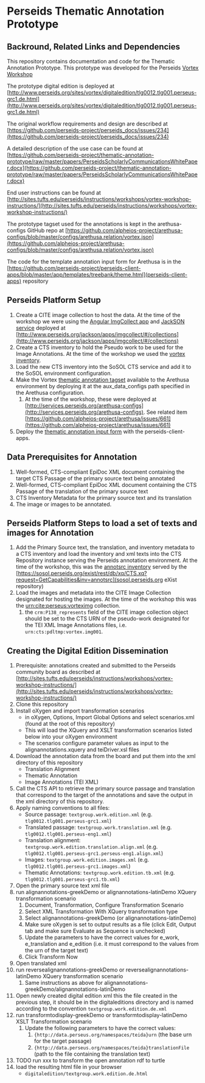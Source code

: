 # Perseids Thematic Annotation Prototype

## Backround, Related Links and Dependencies
This repository contains documentation and code for the Thematic Annotation Prototype.  This prototype was developed for the Perseids [Vortex Workshop](http://sites.tufts.edu/perseids/meetings/vortex-april-16-17-2015/)

The prototype digital edition is deployed at [http://www.perseids.org/sites/vortex/digitaledition/tlg0012.tlg001.perseus-grc1.de.html](http://www.perseids.org/sites/vortex/digitaledition/tlg0012.tlg001.perseus-grc1.de.html)

The original workflow requirements and design are described at [https://github.com/perseids-project/perseids_docs/issues/234](https://github.com/perseids-project/perseids_docs/issues/234)

A detailed description of the use case can be found at [https://github.com/perseids-project/thematic-annotation-prototype/raw/master/papers/PerseidsScholarlyCommunicationsWhitePaper.docx](https://github.com/perseids-project/thematic-annotation-prototype/raw/master/papers/PerseidsScholarlyCommunicationsWhitePaper.docx)

End user instructions can be found at [http://sites.tufts.edu/perseids/instructions/workshops/vortex-workshop-instructions/](http://sites.tufts.edu/perseids/instructions/workshops/vortex-workshop-instructions/)

The prototype tagset used for the annotations is kept in the arethusa-configs GitHub repo at [https://github.com/alpheios-project/arethusa-configs/blob/master/configs/arethusa.relation/vortex.json](https://github.com/alpheios-project/arethusa-configs/blob/master/configs/arethusa.relation/vortex.json)

The code for the template annotation input form for Arethusa is in the [https://github.com/perseids-project/perseids-client-apps/blob/master/app/templates/treebank/theme.html](perseids-client-apps) repository

## Perseids Platform Setup
1. Create a CITE image collection to host the data. At the time of the workshop we were using the [Angular ImgCollect app](https://github.com/perseids-project/imgcollect_angular) and [JackSON service](https://github.com/perseids-project/jackson) deployed at [http://www.perseids.org/jackson/apps/imgcollect/#/collections](http://www.perseids.org/jackson/apps/imgcollect/#/collections)
2. Create a CTS inventory to hold the Pseudo work to be used for the Image Annotations. At the time of the workshop we used the [vortex inventory](https://github.com/perseids-project/cts-inventories/blob/master/vortex.xml).
3. Load the new CTS inventory into the SoSOL CTS service and add it to the SoSOL environment configuration.
4. Make the Vortex [thematic annotation tagset](https://github.com/alpheios-project/arethusa-configs/blob/master/configs/arethusa.relation/vortex.json) available to the Arethusa environment by deploying it at the aux_data_configs path specified in the Arethusa configuration.
    1. At the time of the workshop, these were deployed at [http://services.perseids.org/arethusa-configs](http://services.perseids.org/arethusa-configs). See related item [https://github.com/alpheios-project/arethusa/issues/661](https://github.com/alpheios-project/arethusa/issues/661)
5. Deploy the [thematic annotation input form](http://www.perseids.org/apps/thematic) with the perseids-client-apps. 

## Data Prerequisites for Annotation
1. Well-formed, CTS-compliant EpiDoc XML document containing the target CTS Passage of the primary source text being annotated
2. Well-formed, CTS-compliant EpiDoc XML document containing the CTS Passage of the translation of the primary source text
3. CTS Inventory  Metadata for the primary source text and its translation
4. The image or images to be annotated.

## Perseids Platform Steps to load a set of texts and images for Annotation
1. Add the Primary Source text, the translation, and inventory metadata to a CTS inventory and load the inventory and xml texts into the CTS Repository instance serving the Perseids annotation environment.  At the time of the workshop, this was the [annotsrc inventory](https://github.com/perseids-project/cts-inventories/blob/master/annotsrc.xml) served by the  [https://sosol.perseids.org/exist/rest/db/xq/CTS.xq?request=GetCapabilities&inv=annotsrc](sosol.perseids.org eXist repository)
2. Load the images and metadata into the CITE Image Collection designated for hosting the images.  At the time of the workshop this was the [urn:cite:perseus:vorteximg](http://www.perseids.org/jackson/apps/imgcollect/#/collection/urn:cite:perseus:vorteximg) collection.
    1. the `crm:P138_represents` field of the CITE image collection object should be set to the CTS URN of the pseudo-work designated for the TEI XML Image Annotations files, i.e. `urn:cts:pdltmp:vortex.img001`. 

## Creating the Digital Edition Dissemination
1. Prerequisite: annotations created and submitted to the Perseids community board as described at [http://sites.tufts.edu/perseids/instructions/workshops/vortex-workshop-instructions/](http://sites.tufts.edu/perseids/instructions/workshops/vortex-workshop-instructions/)
2. Clone this repository
3. Install oXygen and import transformation scenarios
    * in oXygen, Options, Import Global Options and select scenarios.xml (found at the root of this repository)
    * This will load the XQuery and XSLT transformation scenarios listed below into your oXygen environment
    * The scenarios configure parameter values as input to the alignannotations.xquery and teiDriver.xsl files
4. Download the annotation data from the board and put them into the xml directory of this repository
    * Translation Alignment
    * Thematic Annotation
    * Image Annotations (TEI XML)
5. Call the CTS API to retrieve the primary source passage and translation that correspond to the target of the annotations and save the output in the xml directory of this repository.
6. Apply naming conventions to all files:
    * Source passage: `textgroup.work.edition.xml` (e.g. `tlg0012.tlg001.perseus-grc1.xml`)
    * Translated passage: `textgroup.work.translation.xml` (e.g. `tlg0012.tlg001.perseus-eng1.xml`)
    * Translation alignment: `textgroup.work.edition.translation.align.xml` (e.g. `tlg0012.tlg001.perseus-grc1.perseus-eng1.align.xml`)
    * Images: `textgroup.work.edition.images.xml` (e.g. `tlg0012.tlg001.perseus-grc1.images.xml`)
    * Thematic Annotations: `textgroup.work.edition.tb.xml` (e.g. `tlg0012.tlg001.perseus-grc1.tb.xml`)
7. Open the primary source text xml file
8. run alignannotations-greekDemo or alignannotations-latinDemo XQuery transformation scenario
    1. Document, Transformation, Configure Transformation Scenario
    2. Select XML Transformation With XQuery transformation type
    3. Select alignannotations-greekDemo (or alignannotations-latinDemo)
    4. Make sure oXygen is set to output results as a file (click Edit, Output tab and make sure Evaluate as Sequence is unchecked)
    5. Update the parameters to have the correct values for e_work, e_translation and e_edition (i.e. it must correspond to the values from the urn of the target text)
    6. Click Transform Now
9. Open translated xml
10. run reversealignannotations-greekDemo or reversealignannotations-latinDemo XQuery transformation scenario
    1. Same instructions as above for alignannotations-greekDemo/alignannotations-latinDemo
11. Open newly created digital edition xml
    this the file created in the previous step, it should be in the digitaleditions directory and is named according to the convention `textgroup.work.edition.de.xml`
12. run transformtodisplay-greekDemo or transformtodisplay-latinDemo XSLT Transformation scenario
    1. Update the following parameters to have the correct values:
        1. `{http://data.perseus.org/namespaces/teida}urn` (the base urn for the target passage)
        1. `{http://data.perseus.org/namespaces/teida}translationFile` (path to the file containing the translation text)
13. TODO run xxx to transform the open annotation rdf to turtle
14. load the resulting html file in your browser
    * `digitaledition/textgroup.work.edition.de.html`

